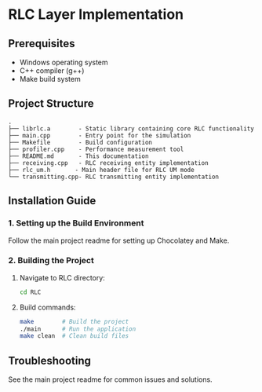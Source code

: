 # RLC Layer Implementation

## Prerequisites

- Windows operating system
- C++ compiler (g++)
- Make build system

## Project Structure

```
.
├── librlc.a        - Static library containing core RLC functionality
├── main.cpp        - Entry point for the simulation
├── Makefile        - Build configuration
├── profiler.cpp    - Performance measurement tool
├── README.md       - This documentation
├── receiving.cpp   - RLC receiving entity implementation
├── rlc_um.h       - Main header file for RLC UM mode
└── transmitting.cpp- RLC transmitting entity implementation
```

## Installation Guide

### 1. Setting up the Build Environment

Follow the main project readme for setting up Chocolatey and Make.

### 2. Building the Project

1. Navigate to RLC directory:

   ```bash
   cd RLC
   ```

2. Build commands:
   ```bash
   make        # Build the project
   ./main      # Run the application
   make clean  # Clean build files
   ```

## Troubleshooting

See the main project readme for common issues and solutions.
